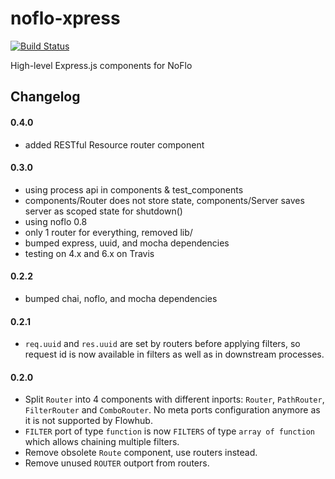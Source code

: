 noflo-xpress
============

[![Build Status](https://travis-ci.org/noflo/noflo-xpress.svg?branch=master)](https://travis-ci.org/noflo/noflo-xpress)

High-level Express.js components for NoFlo

## Changelog

#### 0.4.0
 - added RESTful Resource router component

#### 0.3.0
 - using process api in components & test_components
 - components/Router does not store state, components/Server saves server as scoped state for shutdown()
 - using noflo 0.8
 - only 1 router for everything, removed lib/
 - bumped express, uuid, and mocha dependencies
 - testing on 4.x and 6.x on Travis

#### 0.2.2
 - bumped chai, noflo, and mocha dependencies

#### 0.2.1

 - `req.uuid` and `res.uuid` are set by routers before applying filters, so
 request id is now available in filters as well as in downstream processes.

#### 0.2.0

 - Split `Router` into 4 components with different inports: `Router`,
 `PathRouter`, `FilterRouter` and `ComboRouter`. No meta ports configuration
 anymore as it is not supported by Flowhub.
 - `FILTER` port of type `function` is now `FILTERS` of type `array of function`
 which allows chaining multiple filters.
 - Remove obsolete `Route` component, use routers instead.
 - Remove unused `ROUTER` outport from routers.
